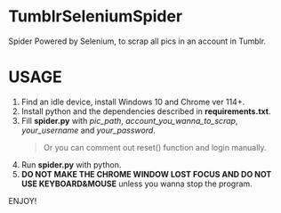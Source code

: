 # TumblrSeleniumSpider
Spider Powered by Selenium, to scrap all pics in an account in Tumblr.

# USAGE
1. Find an idle device, install Windows 10 and Chrome ver 114+.
2. Install python and the dependencies described in **requirements.txt**.
3. Fill **spider.py** with *pic_path*, *account_you_wanna_to_scrap*, *your_username* and *your_password*.
   > Or you can comment out reset() function and login manually.   
4. Run **spider.py** with python.
5. **DO NOT MAKE THE CHROME WINDOW LOST FOCUS AND DO NOT USE KEYBOARD&MOUSE** unless you wanna stop the program.

ENJOY!
